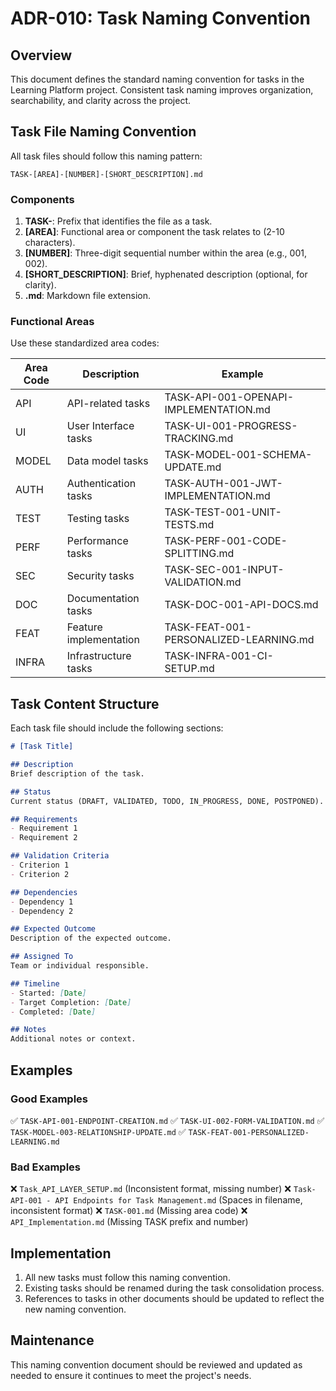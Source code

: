# ADR-010: Task Naming Convention

## Overview

This document defines the standard naming convention for tasks in the Learning Platform project. Consistent task naming improves organization, searchability, and clarity across the project.

## Task File Naming Convention

All task files should follow this naming pattern:

```
TASK-[AREA]-[NUMBER]-[SHORT_DESCRIPTION].md
```

### Components

1. **TASK-**: Prefix that identifies the file as a task.
2. **[AREA]**: Functional area or component the task relates to (2-10 characters).
3. **[NUMBER]**: Three-digit sequential number within the area (e.g., 001, 002).
4. **[SHORT_DESCRIPTION]**: Brief, hyphenated description (optional, for clarity).
5. **.md**: Markdown file extension.

### Functional Areas

Use these standardized area codes:

| Area Code | Description | Example |
|-----------|-------------|---------|
| API | API-related tasks | TASK-API-001-OPENAPI-IMPLEMENTATION.md |
| UI | User Interface tasks | TASK-UI-001-PROGRESS-TRACKING.md |
| MODEL | Data model tasks | TASK-MODEL-001-SCHEMA-UPDATE.md |
| AUTH | Authentication tasks | TASK-AUTH-001-JWT-IMPLEMENTATION.md |
| TEST | Testing tasks | TASK-TEST-001-UNIT-TESTS.md |
| PERF | Performance tasks | TASK-PERF-001-CODE-SPLITTING.md |
| SEC | Security tasks | TASK-SEC-001-INPUT-VALIDATION.md |
| DOC | Documentation tasks | TASK-DOC-001-API-DOCS.md |
| FEAT | Feature implementation | TASK-FEAT-001-PERSONALIZED-LEARNING.md |
| INFRA | Infrastructure tasks | TASK-INFRA-001-CI-SETUP.md |

## Task Content Structure

Each task file should include the following sections:

```markdown
# [Task Title]

## Description
Brief description of the task.

## Status
Current status (DRAFT, VALIDATED, TODO, IN_PROGRESS, DONE, POSTPONED).

## Requirements
- Requirement 1
- Requirement 2

## Validation Criteria
- Criterion 1
- Criterion 2

## Dependencies
- Dependency 1
- Dependency 2

## Expected Outcome
Description of the expected outcome.

## Assigned To
Team or individual responsible.

## Timeline
- Started: [Date]
- Target Completion: [Date]
- Completed: [Date]

## Notes
Additional notes or context.
```

## Examples

### Good Examples

✅ `TASK-API-001-ENDPOINT-CREATION.md`
✅ `TASK-UI-002-FORM-VALIDATION.md`
✅ `TASK-MODEL-003-RELATIONSHIP-UPDATE.md`
✅ `TASK-FEAT-001-PERSONALIZED-LEARNING.md`

### Bad Examples

❌ `Task_API_LAYER_SETUP.md` (Inconsistent format, missing number)
❌ `Task-API-001 - API Endpoints for Task Management.md` (Spaces in filename, inconsistent format)
❌ `TASK-001.md` (Missing area code)
❌ `API_Implementation.md` (Missing TASK prefix and number)

## Implementation

1. All new tasks must follow this naming convention.
2. Existing tasks should be renamed during the task consolidation process.
3. References to tasks in other documents should be updated to reflect the new naming convention.

## Maintenance

This naming convention document should be reviewed and updated as needed to ensure it continues to meet the project's needs.
